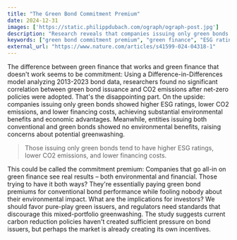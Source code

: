 ```yaml
---
title: "The Green Bond Commitment Premium"
date: 2024-12-31
images: ['https://static.philippdubach.com/ograph/ograph-post.jpg']
description: "Research reveals that companies issuing only green bonds achieve significant environmental and financial benefits, while those mixing green and conventional bonds show no environmental impact, highlighting the importance of full commitment in green finance."
keywords: ["green bond commitment premium", "green finance", "ESG ratings", "CO2 emissions", "net-zero policies", "greenwashing", "sustainable finance", "environmental finance", "green bond issuance", "carbon reduction policies", "difference-in-differences model", "financing costs", "pure-play green issuers", "bond market analysis", "environmental impact"]
external_url: "https://www.nature.com/articles/s41599-024-04318-1"
---
```


The difference between green finance that works and green finance that doesn't work seems to be commitment: Using a Difference-in-Differences model analyzing 2013-2023 bond data, researchers found no significant correlation between green bond issuance and CO2 emissions after net-zero policies were adopted. That's the disappointing part. On the upside: companies issuing only green bonds showed higher ESG ratings, lower CO2 emissions, and lower financing costs, achieving substantial environmental benefits and economic advantages. Meanwhile, entities issuing both conventional and green bonds showed no environmental benefits, raising concerns about potential greenwashing.

>Those issuing only green bonds tend to have higher ESG ratings, lower CO2 emissions, and lower financing costs.

This could be called the commitment premium: Companies that go all-in on green finance see real results – both environmental and financial. Those trying to have it both ways? They're essentially paying green bond premiums for conventional bond performance while fooling nobody about their environmental impact.
What are the implications for investors? We should favor pure-play green issuers, and regulators need standards that discourage this mixed-portfolio greenwashing. The study suggests current carbon reduction policies haven't created sufficient pressure on bond issuers, but perhaps the market is already creating its own incentives.